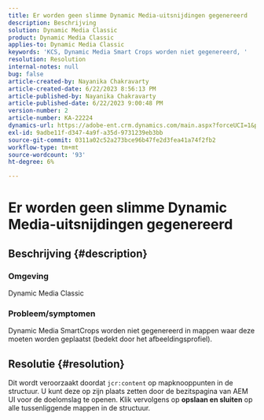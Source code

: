 ```yaml
---
title: Er worden geen slimme Dynamic Media-uitsnijdingen gegenereerd
description: Beschrijving
solution: Dynamic Media Classic
product: Dynamic Media Classic
applies-to: Dynamic Media Classic
keywords: 'KCS, Dynamic Media Smart Crops worden niet gegenereerd, '
resolution: Resolution
internal-notes: null
bug: false
article-created-by: Nayanika Chakravarty
article-created-date: 6/22/2023 8:56:13 PM
article-published-by: Nayanika Chakravarty
article-published-date: 6/22/2023 9:00:48 PM
version-number: 2
article-number: KA-22224
dynamics-url: https://adobe-ent.crm.dynamics.com/main.aspx?forceUCI=1&pagetype=entityrecord&etn=knowledgearticle&id=31c3c432-3f11-ee11-8f6d-6045bd006d92
exl-id: 9adbe11f-d347-4a9f-a35d-9731239eb3bb
source-git-commit: 0311a02c52a273bce96b47fe2d3fea41a74f2fb2
workflow-type: tm+mt
source-wordcount: '93'
ht-degree: 6%

---
```


# Er worden geen slimme Dynamic Media-uitsnijdingen gegenereerd

## Beschrijving {#description}


### Omgeving

Dynamic Media Classic

### Probleem/symptomen

Dynamic Media SmartCrops worden niet gegenereerd in mappen waar deze moeten worden geplaatst (bedekt door het afbeeldingsprofiel).


## Resolutie {#resolution}


Dit wordt veroorzaakt doordat `jcr:content` op mapknooppunten in de structuur. U kunt deze op zijn plaats zetten door de bezitspagina van AEM UI voor de doelomslag te openen. Klik vervolgens op <b>opslaan en sluiten</b> op alle tussenliggende mappen in de structuur.
